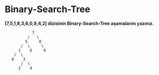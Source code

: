 # Binary-Search-Tree
 
**[7,5,1,8,3,6,0,9,4,2] dizisinin Binary-Search-Tree aşamalarını yazınız.**
 
                7
              /   \
             5     8
           /  \     \
          1    6     9
        /  \
       0    3
           /  \
          2    4
 